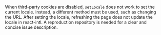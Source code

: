 When third-party cookies are disabled, `setLocale` does not work to set the current locale. Instead, a different method must be used, such as changing the URL. After setting the locale, refreshing the page does not update the locale in react-intl. A reproduction repository is needed for a clear and concise issue description.

